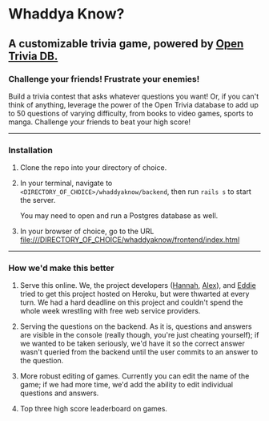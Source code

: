 # Whaddya Know?
## A customizable trivia game, powered by [Open Trivia DB.](https://opentdb.com/)

### Challenge your friends! Frustrate your enemies!
 
Build a trivia contest that asks whatever questions you want! Or, if you can't think of anything, leverage the power of the Open Trivia database to add up to 50 questions of varying difficulty, from books to video games, sports to manga. Challenge your friends to beat your high score!

---

### Installation

1. Clone the repo into your directory of choice. 

2. In your terminal, navigate to `<DIRECTORY_OF_CHOICE>/whaddyaknow/backend`, then run `rails s` to start the server.

   You may need to open and run a Postgres database as well.
   
3. In your browser of choice, go to the URL <file:///DIRECTORY_OF_CHOICE/whaddyaknow/frontend/index.html>

---

### How we'd make this better

1. Serve this online. We, the project developers ([Hannah](https://github.com/ch0mper), [Alex](https://github.com/AHCarl)), and [Eddie](https://github.com/no-relation) tried to get this project hosted on Heroku, but were thwarted at every turn. We had a hard deadline on this project and couldn't spend the whole week wrestling with free web service providers.

2. Serving the questions on the backend. As it is, questions and answers are visible in the console (really though, you're just cheating yourself); if we wanted to be taken seriously, we'd have it so the correct answer wasn't queried from the backend until the user commits to an answer to the question. 

3. More robust editing of games. Currently you can edit the name of the game; if we had more time, we'd add the ability to edit individual questions and answers.

4. Top three high score leaderboard on games.

<!-- # whaddyaknow

#MVP
* visitor can create games consisting of up to 30 questions
  * visitor can create own questions
  * additional questions can be pulled from [https://opentdb.com/api_config.php]
    * visitor can configure parameters (category, true/false or multiple choice, etc.)
  * individual games keep record of number of attempts, high score, and average score
  * visitor can edit or remove questions on any game
    * editing a game resets attempts, high score, and average score (obvs.)

* backend on Rails
  * Model: Game has title, high score, average score, number of attempts, has_many Questions
  * Model: Question has content, correct answer, incorrect answer(s), belongs_to Game
  
* frontend
  * a form for a new game will have a title, number of questions, and the visitor will be able to add as many question/answer fields they want up to the question limit they select.
     * if the number of questions they add is less than the number of questions they want to have, the Opentdb API is queried
      * visitor will be able to limit the questions by category (checkboxes), difficulty (also checkboxes) or type (true/false or multiple choice) (also checkboxes)

# sooo extra
 * CSS styling (NES CSS?)
 * sound effects
 * weighted scoring (more points for more difficult questions)
 * user can request multiple question categories from API-->
